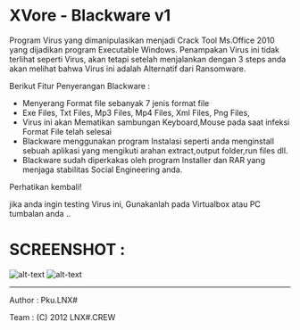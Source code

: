 # XVore - Blackware v1
Program Virus yang dimanipulasikan menjadi Crack Tool Ms.Office 2010 yang dijadikan program Executable Windows.
Penampakan Virus ini tidak terlihat seperti Virus, akan tetapi setelah menjalankan dengan 3 steps anda akan melihat bahwa Virus ini adalah Alternatif dari Ransomware.

Berikut Fitur Penyerangan Blackware :
- Menyerang Format file sebanyak 7 jenis format file
- Exe Files, Txt Files, Mp3 Files, Mp4 Files, Xml Files, Png Files,
- Virus ini akan Mematikan sambungan Keyboard,Mouse pada saat infeksi Format File telah selesai
- Blackware menggunakan program Instalasi seperti anda menginstall sebuah aplikasi yang mengikuti arahan extract,output folder,run files dll.
- Blackware sudah diperkakas oleh program Installer dan RAR yang menjaga stabilitas Social Engineering anda.

Perhatikan kembali!

jika anda ingin testing Virus ini, Gunakanlah pada Virtualbox atau PC tumbalan anda ..

# SCREENSHOT :
![alt-text](https://raw.githubusercontent.com/PkuLNX/Xvore/master/Blackware/screenshot/1.jpg)
![alt-text](https://raw.githubusercontent.com/PkuLNX/Xvore/master/Blackware/screenshot/2.jpg)

--------------
Author : Pku.LNX#

Team : (C) 2012 LNX#.CREW
